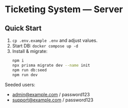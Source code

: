 # Ticketing System — Server

## Quick Start
1. `cp .env.example .env` and adjust values.
2. Start DB: `docker compose up -d`
3. Install & migrate:
   ```bash
   npm i
   npx prisma migrate dev --name init
   npm run db:seed
   npm run dev
   ```
Seeded users:
- admin@example.com / password123
- support@example.com / password123
